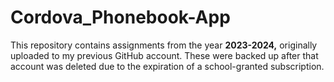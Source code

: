 # Cordova_Phonebook-App
This repository contains assignments from the year **2023-2024,** originally uploaded to my previous GitHub account. These were backed up after that account was deleted due to the expiration of a school-granted subscription.

